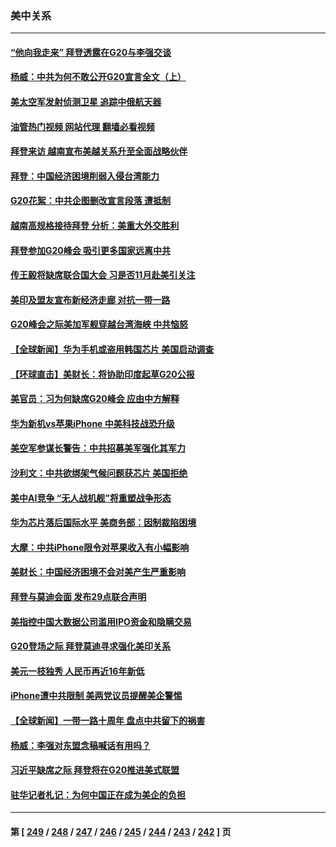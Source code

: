 ### 美中关系
---
#### [“他向我走来” 拜登透露在G20与李强交谈](../../pages/nf1412576/n14071149.md?09111245) 
#### [杨威：中共为何不敢公开G20宣言全文（上）](../../pages/nf1412576/n14071172.md?09111245) 
#### [美太空军发射侦测卫星 追踪中俄航天器](../../pages/nf1412576/n14071018.md?09111245) 
#### [油管热门视频 网站代理 翻墙必看视频](http://138.2.39.72:81/youtube.html?epic-marker?09111245)
#### [拜登来访 越南宣布美越关系升至全面战略伙伴](../../pages/nf1412576/n14070981.md?09111245) 
#### [拜登：中国经济困境削弱入侵台湾能力](../../pages/nf1412576/n14070971.md?09111245) 
#### [G20花絮：中共企图删改宣言段落 遭抵制](../../pages/nf1412576/n14070960.md?09111245) 
#### [越南高规格接待拜登 分析：美重大外交胜利](../../pages/nf1412576/n14070872.md?09111245) 
#### [拜登参加G20峰会 吸引更多国家远离中共](../../pages/nf1412576/n14070608.md?09111245) 
#### [传王毅将缺席联合国大会 习是否11月赴美引关注](../../pages/nf1412576/n14070607.md?09111245) 
#### [美印及盟友宣布新经济走廊 对抗一带一路](../../pages/nf1412576/n14070589.md?09111245) 
#### [G20峰会之际美加军舰穿越台湾海峡 中共恼怒](../../pages/nf1412576/n14070587.md?09111245) 
#### [【全球新闻】华为手机或盗用韩国芯片 美国启动调查](../../pages/nf1412576/n14070292.md?09111245) 
#### [【环球直击】美财长：将协助印度起草G20公报](../../pages/nf1412576/n14069686.md?09111245) 
#### [美官员：习为何缺席G20峰会 应由中方解释](../../pages/nf1412576/n14070154.md?09111245) 
#### [华为新机vs苹果iPhone 中美科技战恐升级](../../pages/nf1412576/n14070052.md?09111245) 
#### [美空军参谋长警告：中共招募美军强化其军力](../../pages/nf1412576/n14070056.md?09111245) 
#### [沙利文：中共欲绑架气候问题获芯片 美国拒绝](../../pages/nf1412576/n14069966.md?09111245) 
#### [美中AI竞争 “无人战机舰”将重塑战争形态](../../pages/nf1412576/n14069887.md?09111245) 
#### [华为芯片落后国际水平 美商务部：因制裁陷困境](../../pages/nf1412576/n14069911.md?09111245) 
#### [大摩：中共iPhone限令对苹果收入有小幅影响](../../pages/nf1412576/n14069821.md?09111245) 
#### [美财长：中国经济困境不会对美产生严重影响](../../pages/nf1412576/n14069871.md?09111245) 
#### [拜登与莫迪会面 发布29点联合声明](../../pages/nf1412576/n14069873.md?09111245) 
#### [美指控中国大数据公司滥用IPO资金和隐瞒交易](../../pages/nf1412576/n14069277.md?09111245) 
#### [G20登场之际 拜登莫迪寻求强化美印关系](../../pages/nf1412576/n14069605.md?09111245) 
#### [美元一枝独秀 人民币再近16年新低](../../pages/nf1412576/n14069691.md?09111245) 
#### [iPhone遭中共限制 美两党议员提醒美企警惕](../../pages/nf1412576/n14069525.md?09111245) 
#### [【全球新闻】一带一路十周年 盘点中共留下的祸害](../../pages/nf1412576/n14069491.md?09111245) 
#### [杨威：李强对东盟念稿喊话有用吗？](../../pages/nf1412576/n14069206.md?09111245) 
#### [习近平缺席之际 拜登将在G20推进美式联盟](../../pages/nf1412576/n14068952.md?09111245) 
#### [驻华记者札记：为何中国正在成为美企的负担](../../pages/nf1412576/n14069113.md?09111245) 

---
#### 第 [ [249](./249.md?09111245) / [248](./248.md?09111245) / [247](./247.md?09111245) / [246](./246.md?09111245) / [245](./245.md?09111245) / [244](./244.md?09111245) / [243](./243.md?09111245) / [242](./242.md?09111245) ] 页
